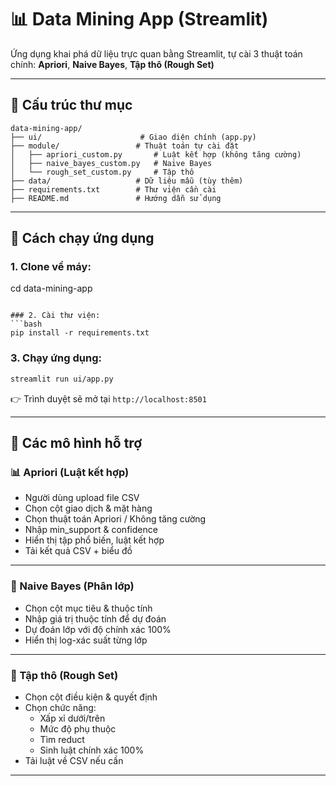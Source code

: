 # 📊 Data Mining App (Streamlit)

Ứng dụng khai phá dữ liệu trực quan bằng Streamlit, tự cài 3 thuật toán chính: **Apriori**, **Naive Bayes**, **Tập thô (Rough Set)**

---

## 🧱 Cấu trúc thư mục

```
data-mining-app/
├── ui/                      # Giao diện chính (app.py)
├── module/                 # Thuật toán tự cài đặt
│   ├── apriori_custom.py       # Luật kết hợp (không tăng cường)
│   ├── naive_bayes_custom.py   # Naive Bayes
│   └── rough_set_custom.py     # Tập thô
├── data/                   # Dữ liệu mẫu (tùy thêm)
├── requirements.txt        # Thư viện cần cài
├── README.md               # Hướng dẫn sử dụng
```

---

## 🚀 Cách chạy ứng dụng

### 1. Clone về máy:
cd data-mining-app
```

### 2. Cài thư viện:
```bash
pip install -r requirements.txt
```

### 3. Chạy ứng dụng:
```bash
streamlit run ui/app.py
```

👉 Trình duyệt sẽ mở tại `http://localhost:8501`

---

## 🧠 Các mô hình hỗ trợ

### 📊 Apriori (Luật kết hợp)
- Người dùng upload file CSV
- Chọn cột giao dịch & mặt hàng
- Chọn thuật toán Apriori / Không tăng cường
- Nhập min_support & confidence
- Hiển thị tập phổ biến, luật kết hợp
- Tải kết quả CSV + biểu đồ

---

### 🧠 Naive Bayes (Phân lớp)
- Chọn cột mục tiêu & thuộc tính
- Nhập giá trị thuộc tính để dự đoán
- Dự đoán lớp với độ chính xác 100%
- Hiển thị log-xác suất từng lớp

---

### 📘 Tập thô (Rough Set)
- Chọn cột điều kiện & quyết định
- Chọn chức năng:
  - Xấp xỉ dưới/trên
  - Mức độ phụ thuộc
  - Tìm reduct
  - Sinh luật chính xác 100%
- Tải luật về CSV nếu cần

---
